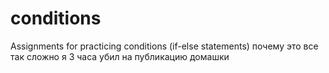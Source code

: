 # conditions
Assignments for practicing conditions (if-else statements)
почему это все так сложно я 3 часа убил на публикацию домашки
